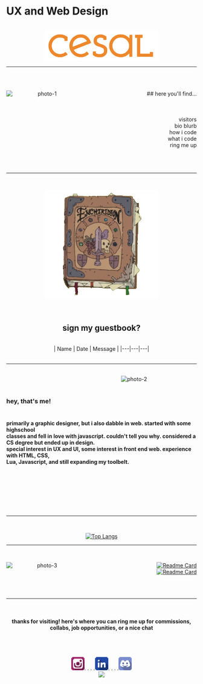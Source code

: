 # UX and Web Design

<div align="center">
<br>

  <img src="images/Full-Color-Logotype.png" alt="Logo" width="300">

<br>

<hr>
<br>
<br>

<img src="images/photo-1.png" alt="photo-1" width="200" align="left"></img>

<div align="right" style="text-align: right">
## here you'll find...
<br>
<br>
<br>
<br>
visitors
<br>bio blurb
<br>how i code
<br>what i code
<br>ring me up
</div>

<br>

<br>
<br>
<hr>

<br>

<a href="https://github.com/tglass3/tglass3/issues/1"><img src="images/photo-5.png" alt="Enchiridion" width="300" ></a>
<br>
<br>
<br>
<h2>sign my guestbook?</h2>
<br>
<!-- Guestbook -->
| Name | Date | Message |
|---|---|---|

<!-- /Guestbook -->
<!-- Still figuring this one out -->





<br>

<br>
<hr>

<br>

<div align="left" >
<img src="images/photo-2.png" alt="photo-2" width="200" align="right"></img>

<br>
<br>
<h3>hey, that's me!</3>
<br>
<br>
<h4>
primarily a graphic designer, but i also dabble in web. started with some highschool
<br>classes and fell in love with javascript. couldn't tell you why. considered a CS degree but ended up in design.
<br>
special interest in UX and UI, some interest in front end web. experience with HTML, CSS,
<br>Lua, Javascript, and still expanding my toolbelt.
</h4></div>

<br>
<br>
<br>
<br>
<br>

<br>
<hr>

<br>

<div align="center">

[![Top Langs](https://github-readme-stats.vercel.app/api/top-langs/?username=tglass3&layout=donut)](https://github.com/tglass3/github-readme-stats)

</div>





<hr>

<br>

<img src="images/photo-3.png" alt="photo-3" width="200" align="left"></img>

<div align="right" >

[![Readme Card](https://github-readme-stats.vercel.app/api/pin/?username=tglass3&repo=diy-landing-page-starter)](https://github.com/tglass/github-readme-stats)
<br>
[![Readme Card](https://github-readme-stats.vercel.app/api/pin/?username=tglass3&repo=Puzzle-Game-Lock-Screen)](https://github.com/tglass/github-readme-stats)

</div>

<br>
<br>

<hr>
<br>
<h4 align="center">thanks for visiting! here's where you can ring me up for commissions, collabs, job opportunities, or a nice chat</h4>
<br>

<br>
<br>
<a href="https://www.instagram.com/tilapiyawn/"><img src="Social_Media/Minimalistic_Shaded/Instagram.png" alt="Instagram" width="35"></a>. . . .<a href="https://www.linkedin.com/in/talia-glass-712489237/"><img src="Social_Media/Minimalistic_Shaded/LinkedIn.png" width="35"></a>. . . .<a href="discordapp.com/users/553302297527189525"><img src="Social_Media/Minimalistic_Shaded/Discord.png" width="35"></a>

<br>

<img src="images/photo-4.png" width="200">

</div>